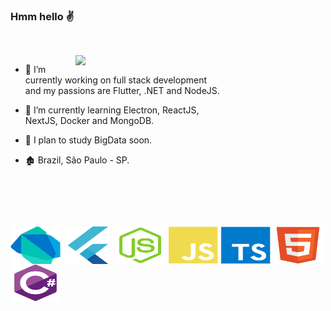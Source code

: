 ### Hmm hello ✌
##

<br>
<img align="right" width="400" style src="https://raw.githubusercontent.com/laynH/Anime-Girls-Holding-Programming-Books/master/C%2B%2B/Sakura_Nene_CPP.jpg">
<div align="left" width="20">
  
- 🔭 I’m currently working on full stack development
<br>and my passions are Flutter, .NET and NodeJS.

- 🌱 I’m currently learning Electron, ReactJS,
<br>NextJS, Docker and MongoDB.

- 🤖 I plan to study BigData soon.
  
- 🏚 Brazil, São Paulo - SP.
  </div>
  <br>
  
##
  <br>
  
<p>
  <img align="center" height="60" width="80" src="https://raw.githubusercontent.com/devicons/devicon/master/icons/dart/dart-original.svg">
  <img align="center" height="60" width="80" src="https://raw.githubusercontent.com/devicons/devicon/master/icons/flutter/flutter-original.svg">
  <img align="center" height="60" width="80" src="https://raw.githubusercontent.com/devicons/devicon/master/icons/nodejs/nodejs-original.svg">
  <img align="center" height="60" width="80" src="https://raw.githubusercontent.com/devicons/devicon/master/icons/javascript/javascript-plain.svg">
  <img align="center" height="60" width="80" src="https://raw.githubusercontent.com/devicons/devicon/master/icons/typescript/typescript-plain.svg">
  <img align="center" height="60" width="80" src="https://raw.githubusercontent.com/devicons/devicon/master/icons/html5/html5-original.svg">
  <img align="center" height="60" width="80" src="https://raw.githubusercontent.com/devicons/devicon/master/icons/csharp/csharp-original.svg">
</p>



